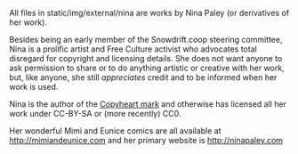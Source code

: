 All files in static/img/external/nina are works by Nina Paley (or derivatives of her work).

Besides being an early member of the Snowdrift.coop steering committee, Nina is a prolific artist and Free Culture activist who advocates total disregard for copyright and licensing details. She does not want anyone to ask permission to share or to do anything artistic or creative with her work, but, like anyone, she still *appreciates* credit and to be informed when her work is used.

Nina is the author of the [Copyheart mark](http://copyheart.org/) and otherwise has licensed all her work under CC-BY-SA or (more recently) CC0. 

Her wonderful Mimi and Eunice comics are all available at http://mimiandeunice.com and her primary website is http://ninapaley.com